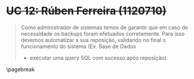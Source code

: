 # ~~UC 12: Rúben Ferreira (1120710)~~

> Como administrador de sistemas temos de garantir que em caso de necessidade
> os backups foram efetuados corretamente. Para isso devemos automatizar a sua
> reposição, validando no final o funcionamento do sistema (Ex. Base de Dados
> - executar uma query SQL com sucesso após reposição).

\pagebreak
